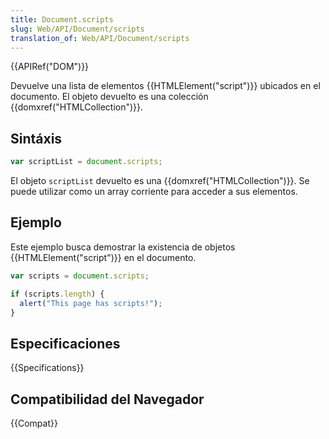 ```yaml
---
title: Document.scripts
slug: Web/API/Document/scripts
translation_of: Web/API/Document/scripts
---
```


{{APIRef("DOM")}}

Devuelve una lista de elementos {{HTMLElement("script")}} ubicados en el documento. El objeto devuelto es una colección {{domxref("HTMLCollection")}}.

## Sintáxis

```js
var scriptList = document.scripts;
```

El objeto `scriptList` devuelto es una {{domxref("HTMLCollection")}}. Se puede utilizar como un array corriente para acceder a sus elementos.

## Ejemplo

Este ejemplo busca demostrar la existencia de objetos {{HTMLElement("script")}} en el documento.

```js
var scripts = document.scripts;

if (scripts.length) {
  alert("This page has scripts!");
}
```

## Especificaciones

{{Specifications}}

## Compatibilidad del Navegador

{{Compat}}
